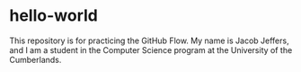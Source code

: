 # hello-world
This repository is for practicing the GitHub Flow.
My name is Jacob Jeffers, and I am a student in the Computer Science program at the University of the Cumberlands.
